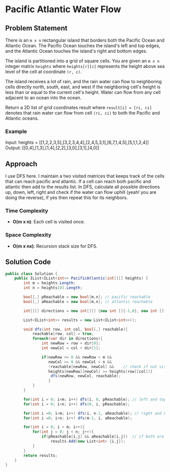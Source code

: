 # Pacific Atlantic Water Flow


## Problem Statement
There is an `m x n` rectangular island that borders both the Pacific Ocean and Atlantic Ocean. The Pacific Ocean touches the island's left and top edges, and the Atlantic Ocean touches the island's right and bottom edges.

The island is partitioned into a grid of square cells. You are given an `m x n` integer matrix `heights` where `heights[r][c]` represents the height above sea level of the cell at coordinate `(r, c)`.

The island receives a lot of rain, and the rain water can flow to neighboring cells directly north, south, east, and west if the neighboring cell's height is less than or equal to the current cell's height. Water can flow from any cell adjacent to an ocean into the ocean.

Return a 2D list of grid coordinates result where `result[i] = [ri, ci]` denotes that rain water can flow from cell `(ri, ci)` to both the Pacific and Atlantic oceans.



### Example
Input: heights = [[1,2,2,3,5],[3,2,3,4,4],[2,4,5,3,1],[6,7,1,4,5],[5,1,1,2,4]]
Output: [[0,4],[1,3],[1,4],[2,2],[3,0],[3,1],[4,0]]

## Approach
I use DFS here. I maintain a two visited matrices that keeps track of the cells that can reach pacific and atlantic. If a cell can reach both pacific and atlantic then add to the results list. In DFS, calculate all possible directions up, down, left, right and check if the water can flow uphill (yeah! you are doing the reverse), if yes then repeat this for its neighbors.

### Time Complexity
- **O(m x n)**: Each cell is visited once.
### Space Complexity
- **O(m x nx)**: Recursion stack size for DFS.

## Solution Code
```C#
public class Solution {
    public IList<IList<int>> PacificAtlantic(int[][] heights) {
        int m = heights.Length;
        int n = heights[0].Length;

        bool[,] pReachable = new bool[m,n]; // pacific reachable 
        bool[,] aReachable = new bool[m,n]; // atlantic reachable

        int[][] directions = new int[][] {new int []{-1,0}, new int []{1,0}, new int []{0,-1}, new int []{0,1}};    // top, down, left, right

        List<IList<int>> results = new List<IList<int>>();

        void dfs(int row, int col, bool[,] reachable){
            reachable[row, col] = true;
            foreach(var dir in directions){
                int newRow = row + dir[0];
                int newCol = col + dir[1];

                if(newRow >= 0 && newRow < m && 
                   newCol >= 0 && newCol < n &&
                   !reachable[newRow, newCol] &&    // check if not visited already else get stuck in recursion
                   heights[newRow][newCol] >= heights[row][col]){
                    dfs(newRow, newCol, reachable);
                   }
            }
        }

        for(int i = 0; i<m; i++) dfs(i, 0, pReachable); // left and top edges are pacific reachable
        for(int i = 0; i<n; i++) dfs(0, i, pReachable);

        for(int i =0; i<m; i++) dfs(i, n-1, aReachable); // right and botton edges are pacific reachable
        for(int i =0; i<n; i++) dfs(m-1, i, aReachable);

        for(int i = 0; i < m; i++){
            for(int j = 0; j < n; j++){
                if(pReachable[i,j] && aReachable[i,j])  // if both are reachable then add to results
                    results.Add(new List<int> {i,j});
            }
        }
        return results;
    }
}